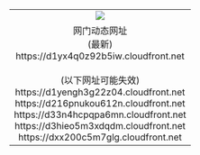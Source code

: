 ﻿<table>
  <tr></tr>
  <tr><td colspan=2 align=center><img src="https://d1yx4q0z92b5iw.cloudfront.net/Up/oGate.jpg" /></td></tr>
  <tr><td colspan=2 align=center>网门动态网址<br/>(最新)
<br>https://d1yx4q0z92b5iw.cloudfront.net
<br/><br/>(以下网址可能失效)
<br>https://d1yengh3g22z04.cloudfront.net
<br>https://d216pnukou612n.cloudfront.net
<br>https://d33n4hcpqpa6mn.cloudfront.net
<br>https://d3hieo5m3xdqdm.cloudfront.net
<br>https://dxx200c5m7glg.cloudfront.net
    </td>
  </tr>
</table>
